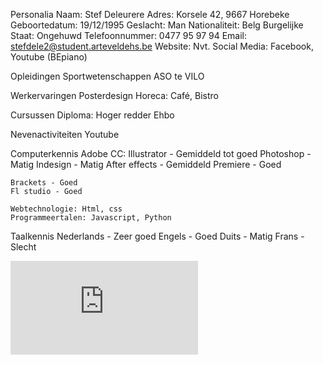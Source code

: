 Personalia
    Naam: Stef Deleurere
    Adres: Korsele 42, 9667 Horebeke
    Geboortedatum: 19/12/1995
    Geslacht: Man
    Nationaliteit: Belg
    Burgelijke Staat: Ongehuwd
    Telefoonnummer: 0477 95 97 94
    Email: stefdele2@student.arteveldehs.be
    Website: Nvt.
    Social Media: Facebook, Youtube (BEpiano)

Opleidingen
    Sportwetenschappen ASO te VILO

Werkervaringen
    Posterdesign
    Horeca: Café, Bistro
    
Cursussen
    Diploma: Hoger redder
    Ehbo

Nevenactiviteiten
    Youtube
    
Computerkennis
    Adobe CC:   Illustrator - Gemiddeld tot goed
                Photoshop - Matig
                Indesign - Matig
                After effects - Gemiddeld
                Premiere - Goed
    
    Brackets - Goed
    Fl studio - Goed
    
    Webtechnologie: Html, css
    Programmeertalen: Javascript, Python

Taalkennis
    Nederlands - Zeer goed
    Engels - Goed
    Duits - Matig
    Frans - Slecht

![alt tag](https://www.facebook.com/photo.php?fbid=1219916971352859&set=t.100000037029243&type=3&theater)
